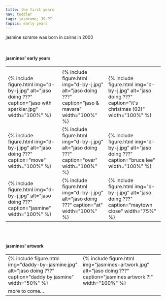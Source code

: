 ```yaml
---
title: the first years
nav: toddler
tags: jasorame; JS-PT
topics: early years
---
```


jasmine sorame was born in cairns in 2000

<br/>

#### jasmines' early years

<table>
  <tr>
    <td> </td>
    <td> </td>
    <td> </td>
  </tr>
  <tr>
    <td>{% include figure.html img="d-by-j.jpg" alt="jaso doing ???" caption="jaso with sparkler.jpg" width="100%" %}</td>
    <td>{% include figure.html img="d-by-j.jpg" alt="jaso doing ???" caption="jaso & mavara" width="100%" %}</td>
    <td>{% include figure.html img="d-by-j.jpg" alt="jaso doing ???" caption="it's christmas (02)" width="100%" %}</td>
  </tr>
  <tr>
    <td>{% include figure.html img="d-by-j.jpg" alt="jaso doing ???" caption="move" width="100%" %}</td>
    <td>{% include figure.html img="d-by-j.jpg" alt="jaso doing ???" caption="over" width="100%" %}</td>
    <td>{% include figure.html img="d-by-j.jpg" alt="jaso doing ???" caption="bruce lee" width="100%" %}</td>
  </tr>
  <tr>
    <td>{% include figure.html img="d-by-j.jpg" alt="jaso doing ???" caption="jasmine" width="100%" %}</td>
    <td>{% include figure.html img="d-by-j.jpg" alt="jaso doing ???" caption="at" width="100%" %}</td>
    <td>{% include figure.html img="d-by-j.jpg" alt="jaso doing ???" caption="maytown close" width="75%" %}</td>
  </tr>
 </table>

<br/><br/>

#### jasmines' artwork

<table>
  <tr>
    <td>{% include figure.html img="daddy-by-jasmine.jpg" alt="jaso doing ???" caption="daddy by jasmine" width="50%" %}</td>
    <td>{% include figure.html img="jasmines-artwork.jpg" alt="jaso doing ???" caption="jasmines artwork ?!" width="100%" %}</td>
  </tr>
  <tr>
    <td>more to come...</td>
    <td></td>
  </tr>
</table>
